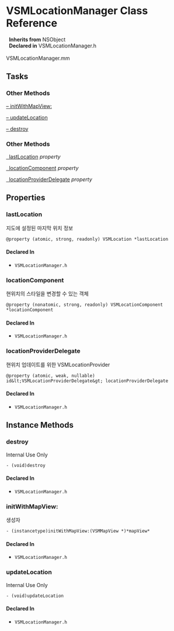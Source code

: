 # VSMLocationManager Class Reference

&nbsp;&nbsp;**Inherits from** NSObject  
&nbsp;&nbsp;**Declared in** VSMLocationManager.h<br />  
VSMLocationManager.mm  

## Tasks

### Other Methods

[&ndash;&nbsp;initWithMapView:](#//api/name/initWithMapView:)  

[&ndash;&nbsp;updateLocation](#//api/name/updateLocation)  

[&ndash;&nbsp;destroy](#//api/name/destroy)  

### Other Methods

[&nbsp;&nbsp;lastLocation](#//api/name/lastLocation) *property* 

[&nbsp;&nbsp;locationComponent](#//api/name/locationComponent) *property* 

[&nbsp;&nbsp;locationProviderDelegate](#//api/name/locationProviderDelegate) *property* 

## Properties

<a name="//api/name/lastLocation" title="lastLocation"></a>
### lastLocation

지도에 설정된 마지막 위치 정보

`@property (atomic, strong, readonly) VSMLocation *lastLocation`

#### Declared In
* `VSMLocationManager.h`

<a name="//api/name/locationComponent" title="locationComponent"></a>
### locationComponent

현위치의 스타일을 변경할 수 있는 객체

`@property (nonatomic, strong, readonly) VSMLocationComponent *locationComponent`

#### Declared In
* `VSMLocationManager.h`

<a name="//api/name/locationProviderDelegate" title="locationProviderDelegate"></a>
### locationProviderDelegate

현위치 업데이트를 위한 VSMLocationProvider

`@property (atomic, weak, nullable) id&lt;VSMLocationProviderDelegate&gt; locationProviderDelegate`

#### Declared In
* `VSMLocationManager.h`

<a title="Instance Methods" name="instance_methods"></a>
## Instance Methods

<a name="//api/name/destroy" title="destroy"></a>
### destroy

Internal Use Only

`- (void)destroy`

#### Declared In
* `VSMLocationManager.h`

<a name="//api/name/initWithMapView:" title="initWithMapView:"></a>
### initWithMapView:

생성자

`- (instancetype)initWithMapView:(VSMMapView *)*mapView*`

#### Declared In
* `VSMLocationManager.h`

<a name="//api/name/updateLocation" title="updateLocation"></a>
### updateLocation

Internal Use Only

`- (void)updateLocation`

#### Declared In
* `VSMLocationManager.h`


